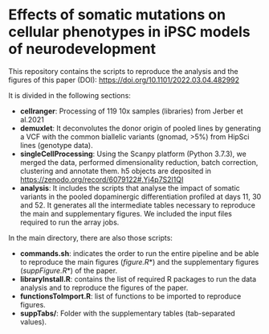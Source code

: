 # Effects of somatic mutations on cellular phenotypes in iPSC models of neurodevelopment

This repository contains the scripts to reproduce the analysis and the figures of this paper (DOI): https://doi.org/10.1101/2022.03.04.482992

It is divided in the following sections:
- **cellranger**: Processing of 119 10x samples (libraries) from Jerber et al.2021
- **demuxlet**: It deconvolutes the donor origin of pooled lines by generating a VCF with the common biallelic variants (gnomad, >5%) from HipSci lines (genotype data).
- **singleCellProcessing**: Using the Scanpy platform (Python 3.7.3), we merged the data, performed dimensionality reduction, batch correction, clustering and annotate them. h5 objects are deposited in https://zenodo.org/record/6079122#.Yj4p7S2l1QI
- **analysis**: It includes the scripts that analyse the impact of somatic variants in the pooled dopaminergic differentiation profiled at days 11, 30 and 52. It generates all the intermediate tables necessary to reproduce the main and supplementary figures. We included the input files required to run the array jobs.

In the main directory, there are also those scripts:
- **commands.sh**: indicates the order to run the entire pipeline and be able to reproduce the main figures (**figure*.R**) and the supplementary figures (**suppFigure*.R**) of the paper.
- **libraryInstall.R**: contains the list of required R packages to run the data analysis and to reproduce the figures of the paper.
- **functionsToImport.R**: list of functions to be imported to reproduce figures.
- **suppTabs/**: Folder with the supplementary tables (tab-separated values).
